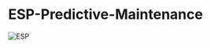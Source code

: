 # ESP-Predictive-Maintenance

![ESP](https://github.com/FreddyEcu-Ch/ESP-Predictive-Maintenance/blob/main/Resources/the-structure-diagram-of-ESP-system.png)
